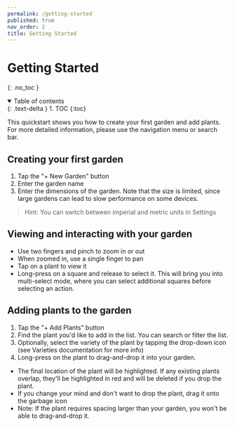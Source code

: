 ```yaml
---
permalink: /getting-started
published: true
nav_order: 2
title: Getting Started
---
```


# Getting Started
{: .no_toc }

<details open markdown="block">
  <summary>
    Table of contents
  </summary>
  {: .text-delta }
1. TOC
{:toc}
</details>

This quickstart shows you how to create your first garden and add plants. For more detailed information, please use the navigation menu or search bar.

## Creating your first garden
1. Tap the "+ New Garden" button
2. Enter the garden name
3. Enter the dimensions of the garden. Note that the size is limited, since large gardens can lead to slow performance on some devices.

> Hint: You can switch between imperial and metric units in Settings

## Viewing and interacting with your garden
- Use two fingers and pinch to zoom in or out
- When zoomed in, use a single finger to pan
- Tap on a plant to view it
- Long-press on a square and release to select it. This will bring you into multi-select mode, where you can select additional squares before selecting an action.

## Adding plants to the garden
1. Tap the "+ Add Plants" button
2. Find the plant you'd like to add in the list. You can search or filter the list.
3. Optionally, select the variety of the plant by tapping the drop-down icon (see Varieties documentation for more info)
4. Long-press on the plant to drag-and-drop it into your garden.
  - The final location of the plant will be highlighted. If any existing plants overlap, they'll be highlighted in red and will be deleted if you drop the plant.
  - If you change your mind and don't want to drop the plant, drag it onto the garbage icon
  - Note: If the plant requires spacing larger than your garden, you won't be able to drag-and-drop it.